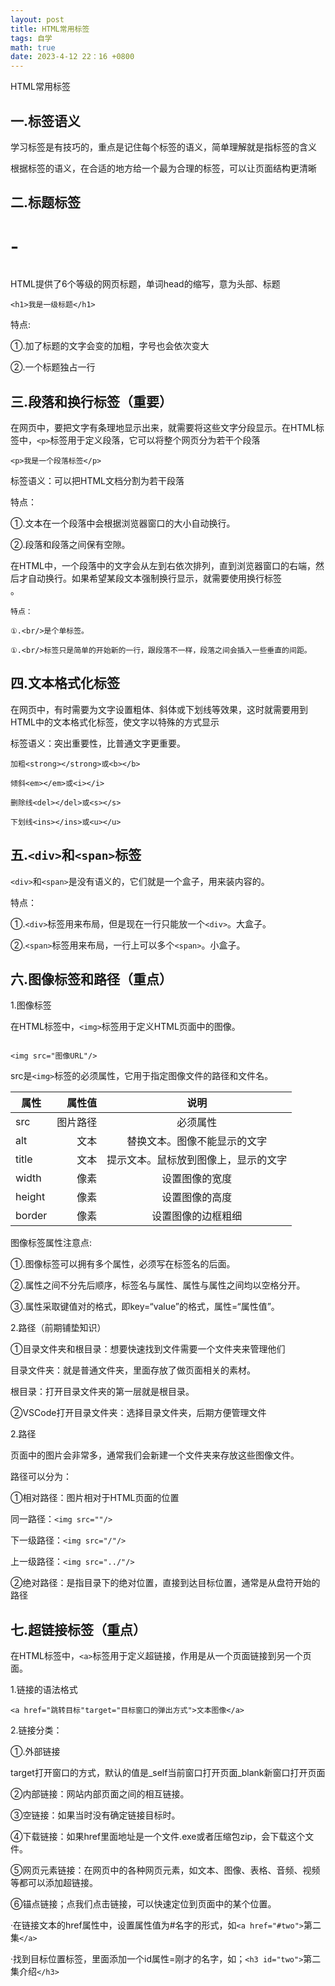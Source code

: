```yaml
---
layout: post
title: HTML常用标签
tags: 自学
math: true
date: 2023-4-12 22：16 +0800
---
```



HTML常用标签

## 一.标签语义

学习标签是有技巧的，重点是记住每个标签的语义，简单理解就是指标签的含义

根据标签的语义，在合适的地方给一个最为合理的标签，可以让页面结构更清晰

## 二.标题标签<h1>-<h6>

HTML提供了6个等级的网页标题，单词head的缩写，意为头部、标题

```
<h1>我是一级标题</h1>
```

特点:

①.加了标题的文字会变的加粗，字号也会依次变大

②.一个标题独占一行

## 三.段落和换行标签（重要）

在网页中，要把文字有条理地显示出来，就需要将这些文字分段显示。在HTML标签中，`<p>`标签用于定义段落，它可以将整个网页分为若干个段落

```
<p>我是一个段落标签</p>
```

标签语义：可以把HTML文档分割为若干段落

特点：

①.文本在一个段落中会根据浏览器窗口的大小自动换行。

②.段落和段落之间保有空隙。

在HTML中，一个段落中的文字会从左到右依次排列，直到浏览器窗口的右端，然后才自动换行。如果希望某段文本强制换行显示，就需要使用换行标签<br/>。
```
特点：

①.<br/>是个单标签。

①.<br/>标签只是简单的开始新的一行，跟段落不一样，段落之间会插入一些垂直的间距。
```
## 四.文本格式化标签

在网页中，有时需要为文字设置粗体、斜体或下划线等效果，这时就需要用到HTML中的文本格式化标签，使文字以特殊的方式显示

标签语义：突出重要性，比普通文字更重要。
```
加粗<strong></strong>或<b></b>

倾斜<em></em>或<i></i>

删除线<del></del>或<s></s>

下划线<ins></ins>或<u></u>
```
## 五.`<div>`和`<span>`标签

`<div>`和`<span>`是没有语义的，它们就是一个盒子，用来装内容的。

特点：

①.`<div>`标签用来布局，但是现在一行只能放一个`<div>`。大盒子。

②.`<span>`标签用来布局，一行上可以多个`<span>`。小盒子。

## 六.图像标签和路径（重点）

1.图像标签

在HTML标签中，`<img>`标签用于定义HTML页面中的图像。

```

<img src="图像URL"/>

```

src是`<img>`标签的必须属性，它用于指定图像文件的路径和文件名。

| 属性        | 属性值   |  说明  |
| --------   | -----:  | :----:  |
| src        |    图片路径    |  必须属性  |
| alt     | 文本 |   替换文本。图像不能显示的文字     |
| title        |   文本   |   提示文本。鼠标放到图像上，显示的文字   |
| width        |    像素    |  设置图像的宽度|
| height   |    像素    |  设置图像的高度  |
| border     | 像素 |   设置图像的边框粗细     |

图像标签属性注意点:
<p>①.图像标签可以拥有多个属性，必须写在标签名的后面。</p>
<p>②.属性之间不分先后顺序，标签名与属性、属性与属性之间均以空格分开。</p>
<p>③.属性采取键值对的格式，即key=“value”的格式，属性=“属性值”。</p>

2.路径（前期铺垫知识）

①目录文件夹和根目录：想要快速找到文件需要一个文件夹来管理他们

目录文件夹：就是普通文件夹，里面存放了做页面相关的素材。

根目录：打开目录文件夹的第一层就是根目录。

②VSCode打开目录文件夹：选择目录文件夹，后期方便管理文件

2.路径

页面中的图片会非常多，通常我们会新建一个文件夹来存放这些图像文件。

路径可以分为：

①相对路径：图片相对于HTML页面的位置

同一路径：`<img src=""/>`

下一级路径：`<img src="/"/>`

上一级路径：`<img src="../"/>`

②绝对路径：是指目录下的绝对位置，直接到达目标位置，通常是从盘符开始的路径

## 七.超链接标签（重点）

在HTML标签中，`<a>`标签用于定义超链接，作用是从一个页面链接到另一个页面。

1.链接的语法格式

```
<a href="跳转目标"target="目标窗口的弹出方式">文本图像</a>
```

2.链接分类：

①.外部链接

target打开窗口的方式，默认的值是_self当前窗口打开页面_blank新窗口打开页面

②内部链接：网站内部页面之间的相互链接。

③空链接：如果当时没有确定链接目标时。

④下载链接：如果href里面地址是一个文件.exe或者压缩包zip，会下载这个文件。

⑤网页元素链接：在网页中的各种网页元素，如文本、图像、表格、音频、视频等都可以添加超链接。

⑥锚点链接；点我们点击链接，可以快速定位到页面中的某个位置。

·在链接文本的href属性中，设置属性值为#名字的形式，如`<a href="#two">`第二集`</a>`

·找到目标位置标签，里面添加一个id属性=刚才的名字，如；`<h3 id="two">`第二集介绍`</h3>`
